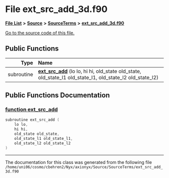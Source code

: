 
# File ext\_src\_add\_3d.f90


[**File List**](files.md) **>** [**Source**](dir_74389ed8173ad57b461b9d623a1f3867.md) **>** [**SourceTerms**](dir_7c1c0d2e2a0285e12a54f57a60f809aa.md) **>** [**ext\_src\_add\_3d.f90**](ext__src__add__3d_8f90.md)

[Go to the source code of this file.](ext__src__add__3d_8f90_source.md)


















## Public Functions

| Type | Name |
| ---: | :--- |
|  subroutine | [**ext\_src\_add**](ext__src__add__3d_8f90.md#function-ext-src-add) (lo lo, hi hi, old\_state old\_state, old\_state\_l1 old\_state\_l1, old\_state\_l2 old\_state\_l2) <br> |








## Public Functions Documentation


### <a href="#function-ext-src-add" id="function-ext-src-add">function ext\_src\_add </a>


```cpp
subroutine ext_src_add (
    lo lo,
    hi hi,
    old_state old_state,
    old_state_l1 old_state_l1,
    old_state_l2 old_state_l2
) 
```



------------------------------
The documentation for this class was generated from the following file `/home/uni06/cosmo/cbehren2/Nyx/axionyx/Source/SourceTerms/ext_src_add_3d.f90`